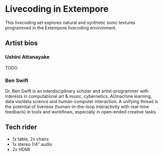 # Livecoding in Extempore

This livecoding set explores natural and synthetic sonic textures programmed in
the Extempore livecoding environment.

## Artist bios

### Ushini Attanayake

TODO

### Ben Swift

Dr. Ben Swift is an interdisciplinary scholar and artist-programmer with
interests in computational art & music, cybernetics, AI/machine learning, data
vis/data science and human-computer interaction. A unifying thread is the
potential of liveness (human-in-the-loop interactivity with real-time feedback)
in tools and workflows, especially in open-ended creative tasks.

## Tech rider

- 1x table, 2x chairs
- 1x stereo 1/4" audio
- 2x HDMI
